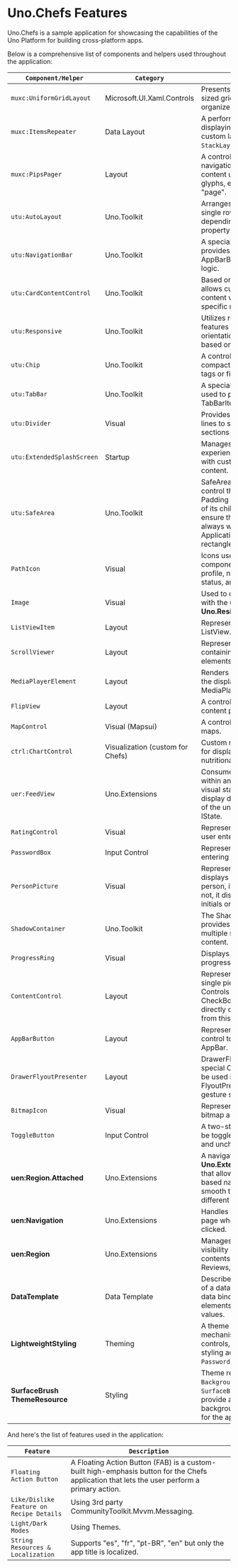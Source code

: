 # Uno.Chefs Features

Uno.Chefs is a sample application for showcasing the capabilities of the Uno Platform for building cross-platform apps. 

Below is a comprehensive list of components and helpers used throughout the application:

| `Component/Helper`             | `Category`                       | `Description`                                                                                                                                                                                                                       |
|--------------------------------|----------------------------------|---------------------------------------------------------------------------------------------------------------------------------------------------------------------------------------------------------------------------------------|
| `muxc:UniformGridLayout`       | Microsoft.UI.Xaml.Controls       | Presents items in a uniform-sized grid, ideal for visually organized displays.                                                                                                                                                        |
| `muxc:ItemsRepeater`           | Data Layout                      | A performant control for displaying repeated items with custom layouts defined by `StackLayout`.                                                                                                                                      |
| `muxc:PipsPager`               | Layout                           | A control that enables navigation within paginated content using a collection of glyphs, each representing a "page".                                                                                                                  |
| `utu:AutoLayout`               | Uno.Toolkit                      | Arranges child elements into a single row or column, depending on the Orientation property.                                                                                                                                           |
| `utu:NavigationBar`            | Uno.Toolkit                      | A specialized app bar that provides the layout for AppBarButton and navigation logic.                                                                                                                                                 |
| `utu:CardContentControl`       | Uno.Toolkit                      | Based on ContentControl, allows customizing the content via DataTemplate to fit specific needs.                                                                                                                                       |
| `utu:Responsive`               | Uno.Toolkit                      | Utilizes responsive layout features to adapt control orientation and text alignment based on screen size.                                                                                                                             |
| `utu:Chip`                     | Uno.Toolkit                      | A control used to display compact elements such as tags or filters.                                                                                                                                                                   |
| `utu:TabBar`                   | Uno.Toolkit                      | A specialized ItemsControl used to present a collection of TabBarItems.                                                                                                                                                               |
| `utu:Divider`                  | Visual                           | Provides horizontal or vertical lines to separate different sections or groups of content.                                                                                                                                            |
| `utu:ExtendedSplashScreen`     | Startup                          | Manages the initial loading experience of the application with customizable loading content.                                                                                                                                          |
| `utu:SafeArea`                 | Uno.Toolkit                      | SafeArea is a specialized control that overrides the Padding or Margin properties of its child/attached control to ensure that its inner content is always within the ApplicationView.VisibleBounds rectangle.                        |
| `PathIcon`                     | Visual                           | Icons used for various components, including user profile, notifications, favorite status, and recipe categories.                                                                                                                     |
| `Image`                        | Visual                           | Used to display the SVG logo with the use of **Uno.Resizetizer**.                                                                                                                                                                     |
| `ListViewItem`                 | Layout                           | Represents an item in a ListView.                                                                                                                                                                                                     |
| `ScrollViewer`                 | Layout                           | Represents a scrollable area containing other visible elements.                                                                                                                                                                       |
| `MediaPlayerElement`           | Layout                           | Renders audio and video to the display using a MediaPlayer.                                                                                                                                                                           |
| `FlipView`                     | Layout                           | A control used for navigating content pages in a flip manner.                                                                                                                                                                         |
| `MapControl`                   | Visual (Mapsui)                  | A control used to display maps.                                                                                                                                                                                                       |
| `ctrl:ChartControl`            | Visualization (custom for Chefs) | Custom nutrition chart control for displaying recipe nutritional intake per serving.                                                                                                                                                  |
| `uer:FeedView`                 | Uno.Extensions                   | Consumes Feeds and States within an application, using visual states to control the display depending on the state of the underlying IFeed or IState.                                                                                 |
| `RatingControl`                | Visual                           | Represents a control that lets a user enter a star rating.                                                                                                                                                                            |
| `PasswordBox`                  | Input Control                    | Represents a control for entering passwords.                                                                                                                                                                                          |
| `PersonPicture`                | Visual                           | Represents a control that displays the avatar image for a person, if one is available; if not, it displays the person's initials or a generic glyph.                                                                                  |
| `ShadowContainer`              | Uno.Toolkit                      | The ShadowContainer provides the ability to layer multiple shadows to its content.                                                                                                                                                    |
| `ProgressRing`                 | Visual                           | Displays a ring-shaped progress indicator.                                                                                                                                                                                            |
| `ContentControl`               | Layout                           | Represents a control with a single piece of content. Controls such as Button, CheckBox, and ScrollViewer directly or indirectly inherit from this class.                                                                              |
| `AppBarButton`                 | Layout                           | Represents a templated button control to be displayed in an AppBar.                                                                                                                                                                   |
| `DrawerFlyoutPresenter`        | Layout                           | DrawerFlyoutPresenter is a special ContentPresenter to be used in the template of a FlyoutPresenter to enable gesture support.                                                                                                        |
| `BitmapIcon`                   | Visual                           | Represents an icon that uses a bitmap as its content.                                                                                                                                                                                 |
| `ToggleButton`                 | Input Control                    | A two-state control that can be toggled between checked and unchecked states.                                                                                                                                                         |
| **uen:Region.Attached**        | Uno.Extensions                   | A navigation feature from **Uno.Extensions.Navigation** that allows dynamic region-based navigation, enabling smooth transitions between different pages.                                                                             |
| **uen:Navigation**             | Uno.Extensions                   | Handles navigation to the login page when "Login Now" is clicked.                                                                                                                                                                     |
| **uen:Region**                 | Uno.Extensions                   | Manages navigation and visibility of different tab contents (Ingredients, Steps, Reviews, Nutrition).                                                                                                                                 |
| **DataTemplate**               | Data Template                    | Describes the visual structure of a data object, supporting data binding for specific elements to display the data values.                                                                                                            |
| **LightweightStyling**         | Theming                          | A theme customization mechanism applied to controls, ensuring consistent styling across the app (e.g., `PasswordBox` and buttons).                                                                                                    |
| **SurfaceBrush ThemeResource** | Styling                          | Theme resources like `BackgroundBrush` and `SurfaceBrush` are used to provide a consistent background and surface color for the application.                                                                                          |

And here's the list of features used in the application:

| `Feature`                                                         | `Description`                                                                                                                                                                                                                         |
|-------------------------------------------------------------------|---------------------------------------------------------------------------------------------------------------------------------------------------------------------------------------------------------------------------------------|
| `Floating Action Button`                                          | A Floating Action Button (FAB) is a custom-built high-emphasis button for the Chefs application that lets the user perform a primary action.                                                                                          |
| `Like/Dislike Feature on Recipe Details`                          | Using 3rd party CommunityToolkit.Mvvm.Messaging.                                                                                                                                                                                       |
| `Light/Dark Modes`                                                | Using Themes.                                                                                                                                                                                                                         |
| `String Resources & Localization`                                 | Supports "es", "fr", "pt-BR", "en" but only the app title is localized.                                                                                                                                                               |
